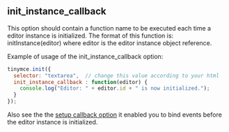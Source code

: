 ## init_instance_callback

This option should contain a function name to be executed each time a editor instance is initialized. The format of this function is: initInstance(editor) where editor is the editor instance object reference.

Example of usage of the init_instance_callback option:

```js
tinymce.init({
  selector: "textarea",  // change this value according to your html
  init_instance_callback : function(editor) {
    console.log("Editor: " + editor.id + " is now initialized.");
  }
});
```

Also see the the [setup callback option](#setup) it enabled you to bind events before the editor instance is initialized.
